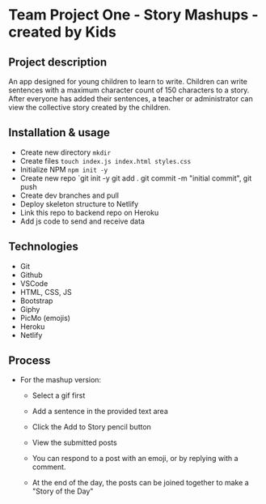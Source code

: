 # Team Project One - Story Mashups - created by Kids

## Project description

An app designed for young children to learn to write. Children can write sentences with a maximum character count of 150 characters to a story. After everyone has added their sentences, a teacher or administrator can view the collective story created by the children. 

## Installation & usage

-   Create new directory `mkdir`
-   Create files `touch index.js index.html styles.css`
-   Initialize NPM `npm init -y`
-   Create new repo `git init -y git add . git commit -m "initial commit", git push
-   Create dev branches and pull
-   Deploy skeleton structure to Netlify
-   Link this repo to backend repo on Heroku
-   Add js code to send and receive data


## Technologies

-   Git
-   Github
-   VSCode
-   HTML, CSS, JS
-   Bootstrap
-   Giphy
-   PicMo (emojis)
-   Heroku
-   Netlify

## Process

-   For the mashup version:
    - Select a gif first
    - Add a sentence in the provided text area
    - Click the Add to Story pencil button
    - View the submitted posts
    - You can respond to a post with an emoji, or by replying with a comment.

    - At the end of the day, the posts can be joined together to make a "Story of the Day"
